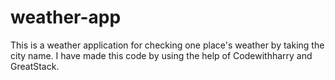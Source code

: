 # weather-app
This is a weather application for checking one place's weather by taking the city name. I have made this code by using the help of Codewithharry and GreatStack.

